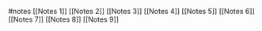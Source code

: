 #notes 
[[Notes 1]]
[[Notes 2]]
[[Notes 3]]
[[Notes 4]]
[[Notes 5]]
[[Notes 6]]
[[Notes 7]]
[[Notes 8]]
[[Notes 9]]

